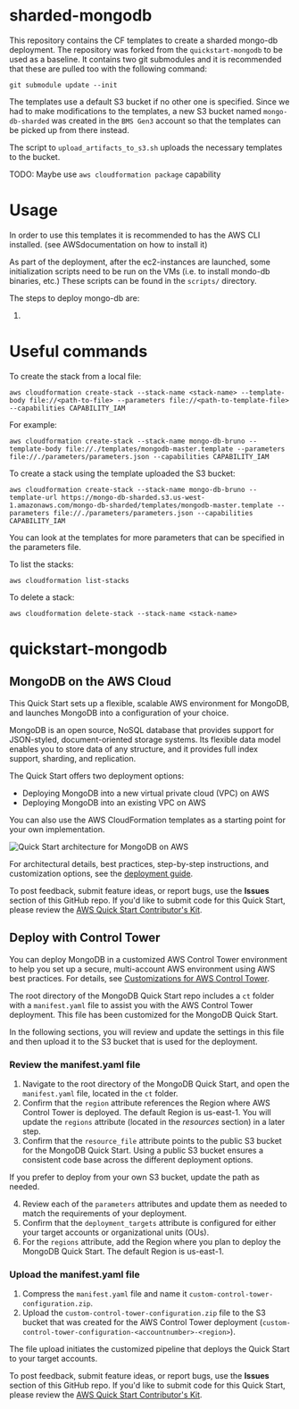 # sharded-mongodb

This repository contains the CF templates to create a sharded mongo-db deployment.
The repository was forked from the `quickstart-mongodb` to be used as a baseline. It contains two git submodules and it is recommended that these are pulled too with the following command:

```
git submodule update --init
```

The templates use a default S3 bucket if no other one is specified. Since we had to make modifications to the templates, a new S3 bucket named `mongo-db-sharded` was created in the `BMS Gen3` account so that the templates can be picked up from there instead.

The script to `upload_artifacts_to_s3.sh` uploads the necessary templates to the bucket.

TODO: Maybe use `aws cloudformation package` capability

# Usage
In order to use this templates it is recommended to has the AWS CLI installed. (see AWSdocumentation on how to install it)

As part of the deployment, after the ec2-instances are launched, some initialization scripts need to be run on the VMs (i.e. to install mondo-db binaries, etc.) These scripts can be found in the `scripts/` directory.

The steps to deploy mongo-db are:

1. 

# Useful commands

To create the stack from a local file:

```
aws cloudformation create-stack --stack-name <stack-name> --template-body file://<path-to-file> --parameters file://<path-to-template-file> --capabilities CAPABILITY_IAM
```

For example:

```
aws cloudformation create-stack --stack-name mongo-db-bruno --template-body file://./templates/mongodb-master.template --parameters file://./parameters/parameters.json --capabilities CAPABILITY_IAM
```

To create a stack using the template uploaded the S3 bucket:

```
aws cloudformation create-stack --stack-name mongo-db-bruno --template-url https://mongo-db-sharded.s3.us-west-1.amazonaws.com/mongo-db-sharded/templates/mongodb-master.template --parameters file://./parameters/parameters.json --capabilities CAPABILITY_IAM
```

You can look at the templates for more parameters that can be specified in the parameters file.


To list the stacks:

```
aws cloudformation list-stacks
```

To delete a stack:

```
aws cloudformation delete-stack --stack-name <stack-name>
```



# quickstart-mongodb
## MongoDB on the AWS Cloud

This Quick Start sets up a flexible, scalable AWS environment for MongoDB, and launches MongoDB into a configuration of your choice.

MongoDB is an open source, NoSQL database that provides support for JSON-styled, document-oriented storage systems. 
Its flexible data model enables you to store data of any structure, and it provides full index support, sharding, and replication.

The Quick Start offers two deployment options:

- Deploying MongoDB into a new virtual private cloud (VPC) on AWS
- Deploying MongoDB into an existing VPC on AWS

You can also use the AWS CloudFormation templates as a starting point for your own implementation.

![Quick Start architecture for MongoDB on AWS](https://d0.awsstatic.com/partner-network/QuickStart/datasheets/mongodb-architecture-on-aws.png)

For architectural details, best practices, step-by-step instructions, and customization options, see the 
[deployment guide](https://fwd.aws/3d33d).

To post feedback, submit feature ideas, or report bugs, use the **Issues** section of this GitHub repo.
If you'd like to submit code for this Quick Start, please review the [AWS Quick Start Contributor's Kit](https://aws-quickstart.github.io/). 

## Deploy with Control Tower
You can deploy MongoDB in a customized AWS Control Tower environment to help you set up a secure, multi-account AWS environment using AWS best practices. For details, see [Customizations for AWS Control Tower](https://aws.amazon.com/solutions/implementations/customizations-for-aws-control-tower/). 

The root directory of the MongoDB Quick Start repo includes a `ct` folder with a `manifest.yaml` file to assist you with the AWS Control Tower deployment. This file has been customized for the MongoDB Quick Start. 

In the following sections, you will review and update the settings in this file and then upload it to the S3 bucket that is used for the deployment.

### Review the manifest.yaml file

1. Navigate to the root directory of the MongoDB Quick Start, and open the `manifest.yaml` file, located in the `ct` folder.
2. Confirm that the `region` attribute references the Region where AWS Control Tower is deployed. The default Region is us-east-1. You will update the `regions` attribute (located in the *resources* section) in a later step. 
3. Confirm that the `resource_file` attribute points to the public S3 bucket for the MongoDB Quick Start. Using a public S3 bucket ensures a consistent code base across the different deployment options. 

If you prefer to deploy from your own S3 bucket, update the path as needed.

4. Review each of the `parameters` attributes and update them as needed to match the requirements of your deployment. 
5. Confirm that the `deployment_targets` attribute is configured for either your target accounts or organizational units (OUs). 
6. For the `regions` attribute, add the Region where you plan to deploy the MongoDB Quick Start. The default Region is us-east-1.

### Upload the manifest.yaml file
1. Compress the `manifest.yaml` file and name it `custom-control-tower-configuration.zip`.
2. Upload the `custom-control-tower-configuration.zip` file to the S3 bucket that was created for the AWS Control Tower deployment (`custom-control-tower-configuration-<accountnumber>-<region>`).

The file upload initiates the customized pipeline that deploys the Quick Start to your target accounts.

To post feedback, submit feature ideas, or report bugs, use the **Issues** section of this GitHub repo.
If you'd like to submit code for this Quick Start, please review the [AWS Quick Start Contributor's Kit](https://aws-quickstart.github.io/).

